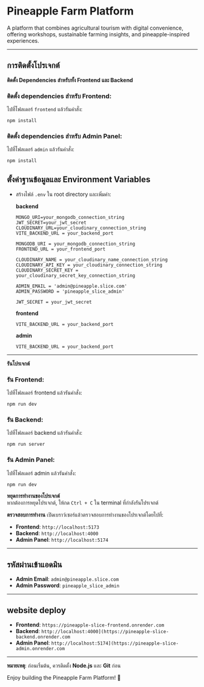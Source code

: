 # Pineapple Farm Platform

A platform that combines agricultural tourism with digital convenience, offering workshops, sustainable farming insights, and pineapple-inspired experiences.

---

## การติดตั้งโปรเจกต์  

**ติดตั้ง Dependencies สำหรับทั้ง Frontend และ Backend**

   ### ติดตั้ง dependencies สำหรับ **Frontend**:
   ไปที่โฟลเดอร์ `frontend` แล้วรันคำสั่ง:
   ```bash
   npm install
   ```

   ### ติดตั้ง dependencies สำหรับ **Admin Panel**:
   ไปที่โฟลเดอร์ `admin` แล้วรันคำสั่ง:
   ```bash
   npm install
   ```

## ตั้งค่าฐานข้อมูลและ Environment Variables 
   
   - สร้างไฟล์ `.env` ใน root directory และเพิ่มค่า:

     **backend**
     ```env
     MONGO_URI=your_mongodb_connection_string
     JWT_SECRET=your_jwt_secret
     CLOUDINARY_URL=your_cloudinary_connection_string
     VITE_BACKEND_URL = your_backend_port
     
     MONGODB_URI = your_mongodb_connection_string
     FRONTEND_URL = your_frontend_port
      
     CLOUDINARY_NAME = your_cloudinary_name_connection_string
     CLOUDINARY_API_KEY = your_cloudinary_connection_string
     CLOUDINARY_SECRET_KEY = your_cloudinary_secret_key_connection_string
      
     ADMIN_EMAIL = 'admin@pineapple.slice.com'
     ADMIN_PASSWORD = 'pineapple_slice_admin'
      
     JWT_SECRET = your_jwt_secret
     ```

     **frontend**
     ```env
     VITE_BACKEND_URL = your_backend_port
     ```

     **admin**
     ```env
     VITE_BACKEND_URL = your_backend_port
     ```

---
**รันโปรเจกต์**

   ### รัน **Frontend**:
   ไปที่โฟลเดอร์ frontend แล้วรันคำสั่ง:
   ```bash
   npm run dev
   ```

   ### รัน **Backend**:
   ไปที่โฟลเดอร์ backend แล้วรันคำสั่ง:
   ```bash
   npm run server
   ```

   ### รัน **Admin Panel**:
   ไปที่โฟลเดอร์ admin แล้วรันคำสั่ง:
   ```bash
   npm run dev
   ```

**หยุดการทำงานของโปรเจกต์**  
   หากต้องการหยุดโปรเจกต์, ให้กด `Ctrl + C` ใน terminal ที่กำลังรันโปรเจกต์

**ตรวจสอบการทำงาน**
   เปิดเบราว์เซอร์แล้วตรวจสอบการทำงานของโปรเจกต์โดยไปที่:
   - **Frontend**: `http://localhost:5173`
   - **Backend**: `http://localhost:4000`  
   - **Admin Panel**: `http://localhost:5174`

---

## รหัสผ่านเข้าแอดมิน  
- **Admin Email**: `admin@pineapple.slice.com`  
- **Admin Password**: `pineapple_slice_admin`

---

## website deploy
   - **Frontend**: `https://pineapple-slice-frontend.onrender.com`
   - **Backend**: `http://localhost:4000](https://pineapple-slice-backend.onrender.com`  
   - **Admin Panel**: `http://localhost:5174](https://pineapple-slice-admin.onrender.com`

---

**หมายเหตุ**: ก่อนเริ่มต้น, ควรติดตั้ง **Node.js** และ **Git** ก่อน

Enjoy building the Pineapple Farm Platform! 🍍
